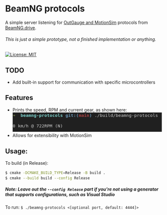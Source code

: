 # BeamNG protocols
A simple server listening for [OutGauge and MotionSim](https://documentation.beamng.com/modding/protocols/) protocols from [BeamNG.drive](https://www.beamng.com/).
###### This is just a simple prototype, not a finished implementation or anything.

[![License: MIT](https://img.shields.io/badge/License-MIT-yellow.svg)](https://opensource.org/licenses/MIT)

## TODO
* Add built-in support for communication with specific microcontrollers

## Features
* Prints the speed, RPM and current gear, as shown here:
![Screenshot of logging](https://github.com/purifiedfr/beamng-protocols/blob/main/screenshot.png?raw=true)
* Allows for extensibility with MotionSim

## Usage:
To build (in Release):
```bash
$ cmake -DCMAKE_BUILD_TYPE=Release -B build .
$ cmake --build build --config Release
```
##### Note: Leave out the `--config Release` part if you're not using a generator that supports configurations, such as Visual Studio

To run: `$ ./beamng-protocols <[optional port, default: 4444]>`
